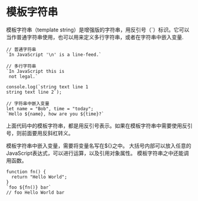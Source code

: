 # 模板字符串  

模板字符串（template string）是增强版的字符串，用反引号（`）标识。它可以当作普通字符串使用，也可以用来定义多行字符串，或者在字符串中嵌入变量.  
  
```
// 普通字符串
`In JavaScript '\n' is a line-feed.`

// 多行字符串
`In JavaScript this is
 not legal.`

console.log(`string text line 1
string text line 2`);

// 字符串中嵌入变量
let name = "Bob", time = "today";
`Hello ${name}, how are you ${time}?`
```  
上面代码中的模板字符串，都是用反引号表示。如果在模板字符串中需要使用反引号，则前面要用反斜杠转义。


模板字符串中嵌入变量，需要将变量名写在${}之中。
大括号内部可以放入任意的JavaScript表达式，可以进行运算，以及引用对象属性。
模板字符串之中还能调用函数。  

```
function fn() {
  return "Hello World";
}
`foo ${fn()} bar`
// foo Hello World bar
```







